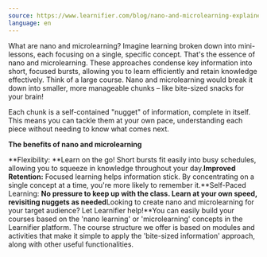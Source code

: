 ```yaml
---
source: https://www.learnifier.com/blog/nano-and-microlearning-explained
language: en
---
```


What are nano and microlearning? Imagine learning broken down into mini-lessons, each focusing on a single, specific concept. That's the essence of nano and microlearning. These approaches condense key information into short, focused bursts, allowing you to learn efficiently and retain knowledge effectively. Think of a large course. Nano and microlearning would break it down into smaller, more manageable chunks – like bite-sized snacks for your brain!

Each chunk is a self-contained "nugget" of information, complete in itself. This means you can tackle them at your own pace, understanding each piece without needing to know what comes next.

**The benefits of nano and microlearning**

**Flexibility: **Learn on the go! Short bursts fit easily into busy schedules, allowing you to squeeze in knowledge throughout your day.**Improved Retention:** Focused learning helps information stick. By concentrating on a single concept at a time, you're more likely to remember it.**Self-Paced Learning: **No pressure to keep up with the class. Learn at your own speed, revisiting nuggets as needed**Looking to create nano and microlearning for your target audience? Let Learnifier help!**You can easily build your courses based on the 'nano learning' or 'microlearning' concepts in the Learnifier platform. The course structure we offer is based on modules and activities that make it simple to apply the 'bite-sized information' approach, along with other useful functionalities.